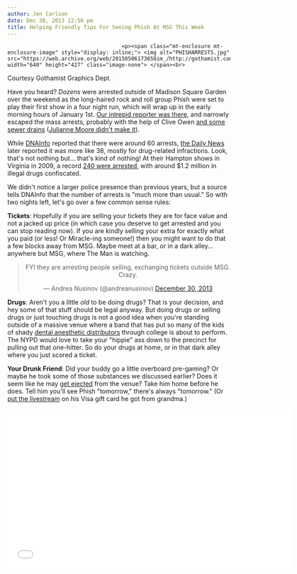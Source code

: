 ```yaml
---
author: Jen Carlson
date: Dec 30, 2013 12:56 pm
title: Helping Friendly Tips For Seeing Phish At MSG This Week
---
```


	
										<p><span class="mt-enclosure mt-enclosure-image" style="display: inline;"> <img alt="PHISHARRESTS.jpg" src="https://web.archive.org/web/20150506173658im_/http://gothamist.com/attachments/arts_jen/PHISHARRESTS.jpg" width="640" height="427" class="image-none"> </span><br>
<span class="photo_caption">Courtesy Gothamist Graphics Dept.</span></p>

<p>Have you heard? <em>Dozens</em> were arrested outside of Madison Square Garden over the weekend as the long-haired rock and roll group Phish were set to play their first show in a four night run, which will wrap up in the early morning hours of January 1st.  <a href="https://web.archive.org/web/20150506173658/http://gothamist.com/2013/12/29/phish_madison_square_garden_28.php">Our intrepid reporter was there,</a> and narrowly escaped the mass arrests, probably with the help of Clive Owen <a href="https://web.archive.org/web/20150506173658/http://gothamist.com/2010/07/16/phish_fan_crawls_through_sewars_for.php">and some sewer drains</a> (<a href="https://web.archive.org/web/20150506173658/https://www.youtube.com/watch?v=S2xGWF9K8JQ">Julianne Moore didn&apos;t make it</a>). </p>

<p>While <a href="https://web.archive.org/web/20150506173658/http://www.dnainfo.com/new-york/20131229/midtown-south/dozens-arrested-outside-msg-at-first-of-phishs-pre-new-years-shows">DNAInfo</a> reported that there were around 60 arrests, <a href="https://web.archive.org/web/20150506173658/http://www.nydailynews.com/news/crime/school-phish-fans-busted-madison-square-garden-article-1.1561254">the Daily News</a> later reported it was more like 38, mostly for drug-related infractions. Look, that&apos;s not nothing but... that&apos;s kind of nothing! At their Hampton shows in Virginia in 2009, a record <a href="https://web.archive.org/web/20150506173658/http://www.examiner.com/article/hampton-arrests-make-phish-phans-look-ridiculous">240 were arrested</a>, with around $1.2 million in illegal drugs confiscated. </p>

<p>We didn&apos;t notice a larger police presence than previous years, but a source tells DNAInfo that the number of arrests is &quot;much more than usual.&quot; So with two nights left, let&apos;s go over a few common sense rules: </p>

<p><strong>Tickets</strong>: Hopefully if you are selling your tickets they are for face value and not a jacked up price (in which case you deserve to get arrested and you can stop reading now). If you are kindly selling your extra for exactly what you paid (or less! Or Miracle-ing someone!) then you might want to do that a few blocks away from MSG. Maybe meet at a bar, or in a dark alley... anywhere but MSG, where The Man is watching.</p>

<center><blockquote class="twitter-tweet" lang="en"><p>FYI they are arresting people selling, exchanging tickets outside MSG. Crazy.</p>&#x2014; Andrea Nusinov (@andreanusinov) <a href="https://web.archive.org/web/20150506173658/https://twitter.com/andreanusinov/statuses/417452164005777408">December 30, 2013</a></blockquote>
<script async src="//web.archive.org/web/20150506173658js_/http://platform.twitter.com/widgets.js" charset="utf-8"></script></center>

<p><strong>Drugs</strong>: Aren&apos;t you a little <em>old</em> to be doing drugs? That is your decision, and hey some of that stuff should be legal anyway. But doing drugs or selling drugs or just touching drugs is not a good idea when you&apos;re standing outside of a massive venue where a band that has put so many of the kids of shady <a href="https://web.archive.org/web/20150506173658/http://www.brooklynvegan.com/archives/2013/11/51_nitrous_oxid.html">dental anesthetic distributors</a> through college is about to perform. The NYPD would love to take your &quot;hippie&quot; ass down to the precinct for pulling out that one-hitter. So do your drugs at home, or in that dark alley where you just scored a ticket.</p>

<p><strong>Your Drunk Friend</strong>: Did your buddy go a little overboard pre-gaming? Or maybe he took some of those substances we discussed earlier? Does it seem like he may <a href="https://web.archive.org/web/20150506173658/http://phantasytour.com/bands/1/topics/3636543/posts">get ejected</a> from the venue? Take him home before he does. Tell him you&apos;ll see Phish &quot;tomorrow,&quot; there&apos;s always &quot;tomorrow.&quot; (Or <a href="https://web.archive.org/web/20150506173658/http://livephish.com/">put the livestream</a> on his Visa gift card he got from grandma.)</p>

<p><iframe width="640" height="360" src="//web.archive.org/web/20150506173658if_/http://www.youtube.com/embed/7norcHLFPmI" frameborder="0" allowfullscreen></iframe></p>					
										
									
				